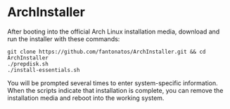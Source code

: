 # ArchInstaller

After booting into the official Arch Linux installation media, download and run the installer with these commands:

```
git clone https://github.com/fantonatos/ArchInstaller.git && cd ArchInstaller
./prepdisk.sh
./install-essentials.sh
```

You will be prompted several times to enter system-specific information. When the scripts indicate that installation is complete, you can remove the installation media and reboot into the working system.
